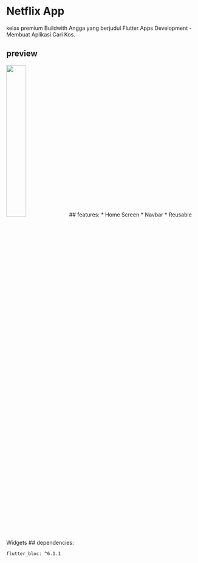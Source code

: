 # Netflix App
kelas premium Buildwith Angga yang berjudul Flutter Apps Development - Membuat Aplikasi Cari Kos.
## preview
<img src="/assets/screeshot/Splash.png" width="32%"/>
## features:
* Home Screen
* Navbar
* Reusable Widgets
## dependencies:


`flutter_bloc: ^6.1.1`


